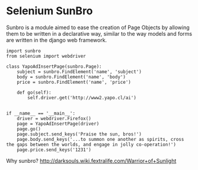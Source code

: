 Selenium SunBro
===============

Sunbro is a module aimed to ease the creation of Page Objects by allowing them to be written in a declarative way, similar to the way models and forms are written in the django web framework.

	import sunbro
	from selenium import webdriver

	class YapoAdInsertPage(sunbro.Page):
		subject = sunbro.FindElement('name', 'subject')
		body = sunbro.FindElement('name', 'body')
		price = sunbro.FindElement('name', 'price')

		def go(self):
			self.driver.get('http://www2.yapo.cl/ai')


	if __name__ == '__main__':
		driver = webdriver.Firefox()
		page = YapoAdInsertPage(driver)
		page.go()
		page.subject.send_keys('Praise the sun, bros!')
		page.body.send_keys('...to summon one another as spirits, cross the gaps between the worlds, and engage in jolly co-operation!')
		page.price.send_keys('1231')


Why sunbro?
http://darksouls.wiki.fextralife.com/Warrior+of+Sunlight
